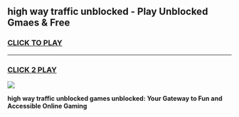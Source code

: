 
## high way traffic unblocked - Play Unblocked Gmaes & Free
<h3>
<a href="https://news.freeplayer.one?title=high_way_traffic_unblocked&ref=16F">CLICK TO PLAY</a></h3>
<hr>

<h3>
<a href="https://news.freeplayer.one?title=high_way_traffic_unblocked&ref=16F">CLICK 2 PLAY</a>
  
</h3>

<a href="https://news.freeplayer.one?title=high_way_traffic_unblocked&ref=16F/"><img src="https://clearcache.store/games.png"></a>


**high way traffic unblocked games unblocked: Your Gateway to Fun and Accessible Online Gaming**
